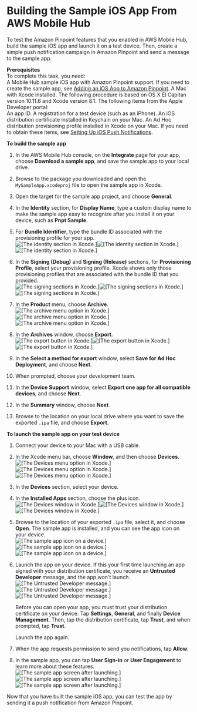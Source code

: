 # Building the Sample iOS App From AWS Mobile Hub<a name="getting-started-ios-sampleapp"></a>

To test the Amazon Pinpoint features that you enabled in AWS Mobile Hub, build the sample iOS app and launch it on a test device\. Then, create a simple push notification campaign in Amazon Pinpoint and send a message to the sample app\.

**Prerequisites**  
To complete this task, you need:  
A Mobile Hub sample iOS app with Amazon Pinpoint support\. If you need to create the sample app, see [Adding an iOS App to Amazon Pinpoint](getting-started-ios-mobilehub.md)\.
A Mac with Xcode installed\. The following procedure is based on OS X El Capitan version 10\.11\.6 and Xcode version 8\.1\.
The following items from the Apple Developer portal:  
An app ID\.
A registration for a test device \(such as an iPhone\)\.
An iOS distribution certificate installed in Keychain on your Mac\.
An Ad Hoc distribution provisioning profile installed in Xcode on your Mac\.
If you need to obtain these items, see [Setting Up iOS Push Notifications](apns-setup.md)\.

**To build the sample app**

1. In the AWS Mobile Hub console, on the **Integrate** page for your app, choose **Download a sample app**, and save the sample app to your local drive\.

1. Browse to the package you downloaded and open the `MySampleApp.xcodeproj` file to open the sample app in Xcode\.

1. Open the target for the sample app project, and choose **General**\.

1. In the **Identity** section, for **Display Name**, type a custom display name to make the sample app easy to recognize after you install it on your device, such as **Pnpt Sample**\.

1. For **Bundle Identifier**, type the bundle ID associated with the provisioning profile for your app\.  
![\[The identity section in Xcode.\]](http://docs.aws.amazon.com/pinpoint/latest/developerguide/images/xcode_identity.png)![\[The identity section in Xcode.\]](http://docs.aws.amazon.com/pinpoint/latest/developerguide/)![\[The identity section in Xcode.\]](http://docs.aws.amazon.com/pinpoint/latest/developerguide/)

1. In the **Signing \(Debug\)** and **Signing \(Release\)** sections, for **Provisioning Profile**, select your provisioning profile\. Xcode shows only those provisioning profiles that are associated with the bundle ID that you provided\.  
![\[The signing sections in Xcode.\]](http://docs.aws.amazon.com/pinpoint/latest/developerguide/images/xcode_signing.png)![\[The signing sections in Xcode.\]](http://docs.aws.amazon.com/pinpoint/latest/developerguide/)![\[The signing sections in Xcode.\]](http://docs.aws.amazon.com/pinpoint/latest/developerguide/)

1. In the **Product** menu, choose **Archive**\.   
![\[The archive menu option in Xcode.\]](http://docs.aws.amazon.com/pinpoint/latest/developerguide/images/xcode_archive.png)![\[The archive menu option in Xcode.\]](http://docs.aws.amazon.com/pinpoint/latest/developerguide/)![\[The archive menu option in Xcode.\]](http://docs.aws.amazon.com/pinpoint/latest/developerguide/)

1. In the **Archives** window, choose **Export**\.  
![\[The export button in Xcode.\]](http://docs.aws.amazon.com/pinpoint/latest/developerguide/images/xcode_export.png)![\[The export button in Xcode.\]](http://docs.aws.amazon.com/pinpoint/latest/developerguide/)![\[The export button in Xcode.\]](http://docs.aws.amazon.com/pinpoint/latest/developerguide/)

1. In the **Select a method for export** window, select **Save for Ad Hoc Deployment**, and choose **Next**\.

1. When prompted, choose your development team\.

1. In the **Device Support** window, select **Export one app for all compatible devices**, and choose **Next**\.

1. In the **Summary** window, choose **Next**\.

1. Browse to the location on your local drive where you want to save the exported `.ipa` file, and choose **Export**\.

**To launch the sample app on your test device**

1. Connect your device to your Mac with a USB cable\.

1. In the Xcode menu bar, choose **Window**, and then choose **Devices**\.  
![\[The Devices menu option in Xcode.\]](http://docs.aws.amazon.com/pinpoint/latest/developerguide/images/xcode_devices.png)![\[The Devices menu option in Xcode.\]](http://docs.aws.amazon.com/pinpoint/latest/developerguide/)![\[The Devices menu option in Xcode.\]](http://docs.aws.amazon.com/pinpoint/latest/developerguide/)

1. In the **Devices** section, select your device\.

1. In the **Installed Apps** section, choose the plus icon\.  
![\[The Devices window in Xcode.\]](http://docs.aws.amazon.com/pinpoint/latest/developerguide/images/xcode_deviceswindow.png)![\[The Devices window in Xcode.\]](http://docs.aws.amazon.com/pinpoint/latest/developerguide/)![\[The Devices window in Xcode.\]](http://docs.aws.amazon.com/pinpoint/latest/developerguide/)

1. Browse to the location of your exported `.ipa` file, select it, and choose **Open**\. The sample app is installed, and you can see the app icon on your device\.  
![\[The sample app icon on a device.\]](http://docs.aws.amazon.com/pinpoint/latest/developerguide/images/app_image.png)![\[The sample app icon on a device.\]](http://docs.aws.amazon.com/pinpoint/latest/developerguide/)![\[The sample app icon on a device.\]](http://docs.aws.amazon.com/pinpoint/latest/developerguide/)

1. Launch the app on your device\. If this your first time launching an app signed with your distribution certificate, you receive an **Untrusted Developer** message, and the app won't launch\.   
![\[The Untrusted Developer message.\]](http://docs.aws.amazon.com/pinpoint/latest/developerguide/images/app_untrusted.png)![\[The Untrusted Developer message.\]](http://docs.aws.amazon.com/pinpoint/latest/developerguide/)![\[The Untrusted Developer message.\]](http://docs.aws.amazon.com/pinpoint/latest/developerguide/)

   Before you can open your app, you must trust your distribution certificate on your device\. Tap **Settings**, **General**, and finally **Device Management**\. Then, tap the distribution certificate, tap **Trust**, and when prompted, tap **Trust**\.

   Launch the app again\.

1. When the app requests permission to send you notifications, tap **Allow**\.

1. In the sample app, you can tap **User Sign\-in** or **User Engagement** to learn more about these features\.  
![\[The sample app screen after launching.\]](http://docs.aws.amazon.com/pinpoint/latest/developerguide/images/app_screen.png)![\[The sample app screen after launching.\]](http://docs.aws.amazon.com/pinpoint/latest/developerguide/)![\[The sample app screen after launching.\]](http://docs.aws.amazon.com/pinpoint/latest/developerguide/)

Now that you have built the sample iOS app, you can test the app by sending it a push notification from Amazon Pinpoint\.